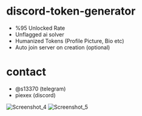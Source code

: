 # discord-token-generator

- %95 Unlocked Rate
- Unflagged ai solver
- Humanized Tokens (Profile Picture, Bio etc)
- Auto join server on creation (optional)

 # contact 
 - @s13370 (telegram)
 - piexex (discord)
 
![Screenshot_4](https://github.com/alper0380/discord-token-generator/assets/91029581/538bd5c7-e588-4da3-af0b-39e1ddfee27f)
![Screenshot_5](https://github.com/alper0380/discord-token-generator/assets/91029581/f25964a2-d887-4ce4-bd4a-db22552246c2)
